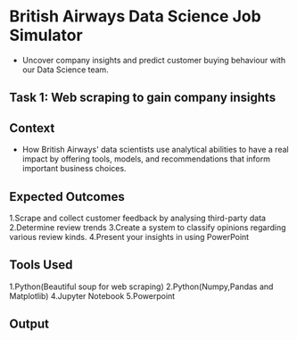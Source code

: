 # British Airways Data Science Job Simulator
- Uncover company insights and predict customer buying behaviour with our Data Science team.

## Task 1: Web scraping to gain company insights

## Context
- How British Airways' data scientists use analytical abilities to have a real impact by offering tools, models, and recommendations that inform important business choices.

## Expected Outcomes
1.Scrape and collect customer feedback by analysing third-party data
2.Determine review trends
3.Create a system to classify opinions regarding various review kinds.
4.Present your insights in using PowerPoint

## Tools Used
1.Python(Beautiful soup for web scraping)
2.Python(Numpy,Pandas and Matplotlib)
4.Jupyter Notebook
5.Powerpoint

## Output
